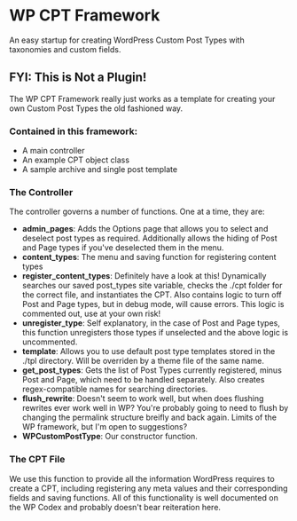 # WP CPT Framework

An easy startup for creating WordPress Custom Post Types with taxonomies and custom fields.

## FYI: This is Not a Plugin!

The WP CPT Framework really just works as a template for creating your own Custom Post Types the old fashioned way.

### Contained in this framework:
- A main controller
- An example CPT object class
- A sample archive and single post template

### The Controller
The controller governs a number of functions. One at a time, they are:
- **admin_pages**: Adds the Options page that allows you to select and deselect post types as required. Additionally allows the hiding of Post and Page types if you've deselected them in the menu.
- **content_types**: The menu and saving function for registering content types
- **register_content_types**: Definitely have a look at this! Dynamically searches our saved post_types site variable, checks the ./cpt folder for the correct file, and instantiates the CPT. Also contains logic to turn off Post and Page types, but in debug mode, will cause errors. This logic is commented out, use at your own risk!
- **unregister_type**: Self explanatory, in the case of Post and Page types, this function unregisters those types if unselected and the above logic is uncommented.
- **template**: Allows you to use default post type templates stored in the ./tpl directory. Will be overriden by a theme file of the same name.
- **get_post_types**: Gets the list of Post Types currently registered, minus Post and Page, which need to be handled separately. Also creates regex-compatible names for searching directories.
- **flush_rewrite**: Doesn't seem to work well, but when does flushing rewrites ever work well in WP? You're probably going to need to flush by changing the permalink structure breifly and back again. Limits of the WP framework, but I'm open to suggestions?
- **WPCustomPostType**: Our constructor function.

### The CPT File
We use this function to provide all the information WordPress requires to create a CPT, including registering any meta values and their corresponding fields and saving functions. All of this functionality is well documented on the WP Codex and probably doesn't bear reiteration here.
